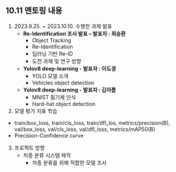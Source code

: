 ## 10.11 멘토링 내용
1. 2023.9.25. ~ 2023.10.10. 수행한 과제 발표
	- **Re-Identification 조사 발표 – 발표자 : 최승환**
		- Object Tracking
		- Re-Identification
		- 딥러닝 기반 Re-ID
		- 도전 과제 및 연구 방향
	- **Yolov8 deep-learning - 발표자 : 이도경**
		- YOLO 모델 소개
		- Vehicles object detection
	- **Yolov8 deep-learning - 발표자 : 김아름**
		- MNIST 필기체 인식
		- Hard-hat object detection
2. 모델 평가 지표 학습
- train/box_loss, train/cls_loss, train/dfl_los, metrics/precision(B),
      val/box_loss, val/cls_loss, val/dfl_loss, metrics/mAP50(B)
- Precision-Confidence curve
3. 프로젝트 방향
	- 차종 분류 시스템 제작
		- 차종 분류를 위해 적합한 모델 조사
